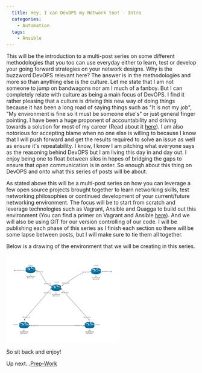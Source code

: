 ```yaml
---
  title: Hey, I can DevOPS my Network too! - Intro
  categories:
    - Automation
  tags:
    - Ansible
---
```


This will be the introduction to a multi-post series on some different
methodologies that you too can use everyday either to learn, test or
develop your going forward strategies on your network designs. Why is
the buzzword DevOPS relevant here? The answer is in the methodologies
and more so than anything else is the culture. Let me state that I am
not someone to jump on bandwagons nor am I much of a fanboy. But I can
completely relate with culture as being a main focus of DevOPS. I find
it rather pleasing that a culture is driving this new way of doing
things because it has been a long road of saying things such as "It is
not my job", "My environment is fine so it must be someone else's"
or just general finger pointing. I have been a huge proponent of
accountability and driving towards a solution for most of my career
(Read about it
[here](https://everythingshouldbevirtual.com/a-journey-to-modern-day-it-relevance)).
I am also notorious for accepting blame when no one else is willing to
because I know that I will push forward and get the results required to
solve an issue as well as ensure it's repeatability. I know, I know I
am pitching what everyone says as the reasoning behind DevOPS but I am
living this day in and day out. I enjoy being one to float between silos
in hopes of bridging the gaps to ensure that open communication is in
order. So enough about this thing on DevOPS and onto what this series of
posts will be about.

As stated above this will be a multi-post series on how you can leverage
a few open source projects brought together to learn networking skills,
test networking philosophies or continued development of your
current/future networking environment. The focus will be to start from
scratch and leverage technologies such as Vagrant, Ansible and Quagga to
build out this environment (You can find a primer on Vagrant and Ansible
[here](https://everythingshouldbevirtual.com/learning-vagrant-and-ansible-provisioning)).
And we will also be using GIT for our version controlling of our code. I
will be publishing each phase of this series as I finish each section so
there will be some lapse between posts, but I will make sure to tie them
all together.

Below is a drawing of the environment that we will be creating in this
series.

![ossrouting-bgp-drawing - New Page](../../assets/ossrouting-bgp-drawing-New-Page-300x232.png)

So sit back and enjoy!

Up next...[Prep-Work](https://everythingshouldbevirtual.com/hey-i-can-devops-my-network-too-prep-work-part-1)
